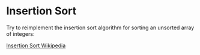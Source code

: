 # Insertion Sort

Try to reimplement the insertion sort algorithm for sorting an unsorted array of integers:

[Insertion Sort Wikipedia](https://en.wikipedia.org/wiki/Insertion_sort)
